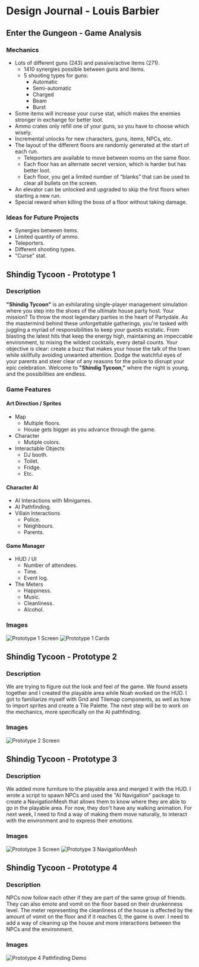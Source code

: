 # Design Journal - Louis Barbier

## Enter the Gungeon - Game Analysis

### Mechanics

- Lots of different guns (243) and passive/active items (271).
  - 1410 synergies possible between guns and items.
  - 5 shooting types for guns:
    - Automatic
    - Semi-automatic
    - Charged
    - Beam
    - Burst
- Some items will increase your curse stat, which makes the enemies stronger in exchange for better loot.
- Ammo crates only refill one of your guns, so you have to choose which wisely.
- Incremental unlocks for new characters, guns, items, NPCs, etc.
- The layout of the different floors are randomly generated at the start of each run.
  - Teleporters are available to move between rooms on the same floor.
  - Each floor has an alternate secret version, which is harder but has better loot.
  - Each floor, you get a limited number of “blanks” that can be used to clear all bullets on the screen.
- An elevator can be unlocked and upgraded to skip the first floors when starting a new run.
- Special reward when killing the boss of a floor without taking damage.

### Ideas for Future Projects

- Synergies between items.
- Limited quantity of ammo.
- Teleporters.
- Different shooting types.
- "Curse" stat.

## Shindig Tycoon - Prototype 1

### Description

**"Shindig Tycoon"** is an exhilarating single-player management simulation where you step into the shoes of the ultimate house party host. Your mission? To throw the most legendary parties in the heart of Partydale. As the mastermind behind these unforgettable gatherings, you're tasked with juggling a myriad of responsibilities to keep your guests ecstatic. From blasting the latest hits that keep the energy high, maintaining an impeccable environment, to mixing the wildest cocktails, every detail counts. Your objective is clear: create a buzz that makes your house the talk of the town while skillfully avoiding unwanted attention. Dodge the watchful eyes of your parents and steer clear of any reasons for the police to disrupt your epic celebration. Welcome to **"Shindig Tycoon,"** where the night is young, and the possibilities are endless.

### Game Features

#### Art Direction / Sprites

- Map
  - Multiple floors.
  - House gets bigger as you advance through the game.
- Character
  - Mutiple colors.
- Interactable Objects
  - DJ booth.
  - Toilet.
  - Fridge.
  - Etc.

#### Character AI

- AI Interactions with Minigames.
- AI Pathfinding.
- Villain Interactions
  - Police.
  - Neighbours.
  - Parents.

#### Game Manager

- HUD / UI
  - Number of attendees.
  - Time.
  - Event log.
- The Meters
  - Happiness.
  - Music.
  - Cleanliness.
  - Alcohol.

### Images

![Prototype 1 Screen](/Process/Images/CART315_Prototype01_Screen.jpg)
![Prototype 1 Cards](/Process/Images/CART315_Prototype01_Cards.jpg)
 
## Shindig Tycoon - Prototype 2

### Description

We are trying to figure out the look and feel of the game. We found assets together and I created the playable area while Noah worked on the HUD. I got to familiarize myself with Grid and Tilemap components, as well as how to import sprites and create a Tile Palette. The next step will be to work on the mechanics, more specifically on the AI pathfinding.

### Images

![Prototype 2 Screen](/Process/Images/CART315_Prototype02_Screen.png)

## Shindig Tycoon - Prototype 3

### Description

We added more furniture to the playable area and merged it with the HUD. I wrote a script to spawn NPCs and used the "AI Navigation" package to create a NavigationMesh that allows them to know where they are able to go in the playable area. For now, they don't have any walking animation. For next week, I need to find a way of making them move naturally, to interact with the environment and to express their emotions.

### Images

![Prototype 3 Screen](/Process/Images/CART315_Prototype03_Screen.png)
![Prototype 3 NavigationMesh](/Process/Images/CART315_Prototype03_NavigationMesh.png)

## Shindig Tycoon - Prototype 4

### Description

NPCs now follow each other if they are part of the same group of friends. They can also emote and vomit on the floor based on their drunkenness level. The meter representing the cleanliness of the house is affected by the amount of vomit on the floor and if it reaches 0, the game is over. I need to add a way of cleaning up the house and more interactions between the NPCs and the environment.

### Images

![Prototype 4 Pathfinding Demo](/Process/Images/CART315_Prototype04_PathfindingDemo.gif)
